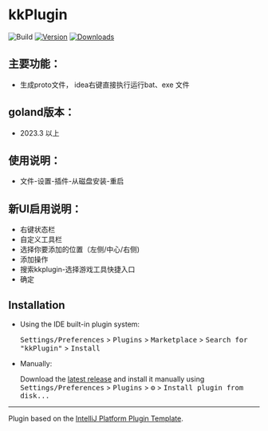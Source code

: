 # kkPlugin

![Build](https://github.com/cjy0123/kkPlugin/workflows/Build/badge.svg)
[![Version](https://img.shields.io/jetbrains/plugin/v/PLUGIN_ID.svg)](https://plugins.jetbrains.com/plugin/PLUGIN_ID)
[![Downloads](https://img.shields.io/jetbrains/plugin/d/PLUGIN_ID.svg)](https://plugins.jetbrains.com/plugin/PLUGIN_ID)

<!-- Plugin description -->
## 主要功能：
- 生成proto文件， idea右键直接执行运行bat、exe 文件

## goland版本：
- 2023.3 以上

## 使用说明：
- 文件-设置-插件-从磁盘安装-重启

## 新UI启用说明：
- 右键状态栏
- 自定义工具栏
- 选择你要添加的位置（左侧/中心/右侧)
- 添加操作
- 搜索kkplugin-选择游戏工具快捷入口
- 确定

<!-- Plugin description end -->

## Installation

- Using the IDE built-in plugin system:
  
  <kbd>Settings/Preferences</kbd> > <kbd>Plugins</kbd> > <kbd>Marketplace</kbd> > <kbd>Search for "kkPlugin"</kbd> >
  <kbd>Install</kbd>
  
- Manually:

  Download the [latest release](https://github.com/cjy0123/kkPlugin/releases/latest) and install it manually using
  <kbd>Settings/Preferences</kbd> > <kbd>Plugins</kbd> > <kbd>⚙️</kbd> > <kbd>Install plugin from disk...</kbd>


---
Plugin based on the [IntelliJ Platform Plugin Template][template].

[template]: https://github.com/JetBrains/intellij-platform-plugin-template
[docs:plugin-description]: https://plugins.jetbrains.com/docs/intellij/plugin-user-experience.html#plugin-description-and-presentation
